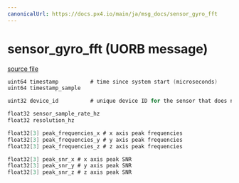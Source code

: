 ```yaml
---
canonicalUrl: https://docs.px4.io/main/ja/msg_docs/sensor_gyro_fft
---
```


# sensor_gyro_fft (UORB message)



[source file](https://github.com/PX4/PX4-Autopilot/blob/release/1.13/msg/sensor_gyro_fft.msg)

```c
uint64 timestamp          # time since system start (microseconds)
uint64 timestamp_sample

uint32 device_id          # unique device ID for the sensor that does not change between power cycles

float32 sensor_sample_rate_hz
float32 resolution_hz

float32[3] peak_frequencies_x # x axis peak frequencies
float32[3] peak_frequencies_y # y axis peak frequencies
float32[3] peak_frequencies_z # z axis peak frequencies

float32[3] peak_snr_x # x axis peak SNR
float32[3] peak_snr_y # y axis peak SNR
float32[3] peak_snr_z # z axis peak SNR

```
